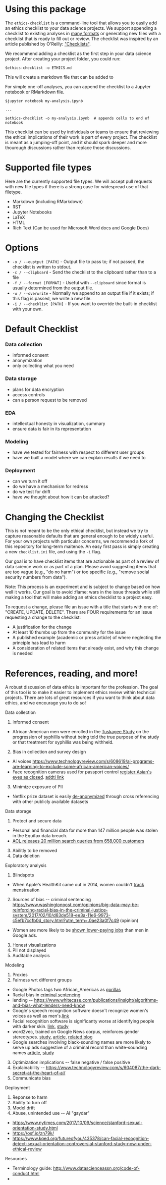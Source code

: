 
# Using this package

The `ethics-checklist` is a command-line tool that allows you to easily add an ethics checklist to your data science projects. We support appending a checklist to existing analyses in [many formats](#Supported_file_types) or generating new files with a checklist that is ready to fill out or review. The checklist was inspired by an article published by O'Reilly: ["Checklists"]().

We recommend adding a checklist as the first step in your data science project. After creating your project folder, you could run:

```
$ethics-checklist -o ETHICS.md
```

This will create a markdown file that can be added to

For simple one-off analyses, you can append the checklist to a Jupyter notebook or RMarkdown file.

```
$jupyter notebook my-analysis.ipynb

...

$ethics-checklist -o my-analysis.ipynb  # appends cells to end of notebook
```

This checklist can be used by individuals or teams to ensure that reviewing the ethical implications of their work is part of every project. The checklist is meant as a jumping-off point, and it should spark deeper and more thourough discussions rather than replace those discussions.


# Supported file types

Here are the currently supported file types. We will accept pull requests with new file types if there is a strong case for widespread use of that filetype.

 - Markdown (including RMarkdown)
 - RST
 - Jupyter Notebooks
 - LaTeX
 - HTML
 - Rich Text (Can be used for Microsoft Word docs and Google Docs)


# Options

 - `-o / --ouptput [PATH]` - Output file to pass to; if not passed, the checklist is written to stdout.
 - `-c / --clipboard` - Send the checklist to the clipboard rather than to a file
 - `-f / --format [FORMAT]` - Useful with `--clipboard` since format is usually determined from the output file.
 - `-w / --overwrite` - Normally we append to an output file if it exists; if this flag is passed, we write a new file.
 - `-i / --checklist [PATH]` - If you want to override the built-in checklist with your own.

# Default Checklist

### Data collection

 - informed consent
 - anonymization
 - only collecting what you need

### Data storage
 - plans for data encryption
 - access controls
 - can a person request to be removed

### EDA
 - intellectual honesty in visualization, summary 
 - ensure data is fair in its representation

### Modeling
 - have we tested for fairness with respect to different user groups
 - have we built a model where we can explain results if we need to

### Deployment
 - can we turn it off
 - do we have a mechanism for redress
 - do we test for drift
 - have we thought about how it can be attacked?

# Changing the Checklist

This is not meant to be the only ethical checklist, but instead we try to capture reasonable defaults that are general enough to be widely useful. For your own projects with particular concerns, we recommend a fork of this repository for long-term maitence. An easy first pass is simply creating a new `checklist.ini` file, and using the `-i` flag.

Our goal is to have checklist items that are actionable as part of a review of data science work or as part of a plan. Please avoid suggesting items that are too vague (e.g., "do no harm") or too specific (e.g., "remove social security numbers from data"). 

Note: This process is an experiment and is subject to change based on how well it works. Our goal is to avoid :flame: wars in the issue threads while still making a tool that will make adding an ethics checklist to a project easy.

To request a change, please file an issue with a title that starts with one of: "CREATE, UPDATE, DELETE". There are FOUR requirements for an issue requesting a change to the checklist:
 - A justification for the change
 - At least 10 thumbs up from the community for the issue
 - A published example (academic or press article) of where neglecting the principle has lead to harm
 - A consideration of related items that already exist, and why this change is needed

# References, reading, and more!

 A robust discussion of data ethics is important for the profession. The goal of this tool is to make it easier to implement ethics review within technical projects. There are lots of great resources if you want to think about data ethics, and we encourage you to do so!


Data collection
1. Informed consent
- African-American men were enrolled in the [Tuskagee Study](https://en.wikipedia.org/wiki/Tuskegee_syphilis_experiment) on the progression of syphillis without being told the true purpose of the study or that treatment for syphillis was being withheld.
2. Bias in collection and survey design 
- AI voices https://www.technologyreview.com/s/608619/ai-programs-are-learning-to-exclude-some-african-american-voices/
- Face recognition cameras used for passport control [register Asian's eyes as closed](http://content.time.com/time/business/article/0,8599,1954643,00.html). [addtl link](https://www.reuters.com/article/us-newzealand-passport-error/new-zealand-passport-robot-tells-applicant-of-asian-descent-to-open-eyes-idUSKBN13W0RL)
3. Minimize exposure of PII
- Netflix prize dataset is easily [de-anonymized](https://www.wired.com/2007/12/why-anonymous-data-sometimes-isnt/) through cross referencing with other publicly available datasets

Data storage
1. Protect and secure data
- Personal and financial data for more than 147 million people was stolen in the Equifax data breach.
- [AOL releases 20 million search queries from 658,000 customers](https://www.wired.com/2006/08/faq-aols-search-gaffe-and-you/)
3. Abilitly to be removed
4. Data deletion

Exploratory analysis
1. Blindspots
- When Apple's HealthKit came out in 2014, women couldn't [track menstruation](https://www.theverge.com/2014/9/25/6844021/apple-promised-an-expansive-health-app-so-why-cant-i-track)
2. Sources of bias
-- criminal sentencing https://www.washingtonpost.com/opinions/big-data-may-be-reinforcing-racial-bias-in-the-criminal-justice-system/2017/02/10/d63de518-ee3a-11e6-9973-c5efb7ccfb0d_story.html?utm_term=.0ae23a0f7c49 (opinion)
- Women are more likely to be [shown lower-paying jobs](https://www.theguardian.com/technology/2015/jul/08/women-less-likely-ads-high-paid-jobs-google-study) than men in Google ads.
3. Honest visualizations
4. PII not displayed
5. Auditable analysis

Modeling
1. Proxies
2. Fairness wrt different groups
- Google Photos tags two African_Americas as [gorillas](https://www.forbes.com/sites/mzhang/2015/07/01/google-photos-tags-two-african-americans-as-gorillas-through-facial-recognition-software/#12bdb1fd713d)
- Racial bias in [criminal sentencing](https://www.propublica.org/article/machine-bias-risk-assessments-in-criminal-sentencing)
- lending -- https://www.whitecase.com/publications/insight/algorithms-and-bias-what-lenders-need-know
- Google's speech recognition software doesn't recognize women's voices as well as men's.[link](https://www.dailydot.com/debug/google-voice-recognition-gender-bias/)
- Facial recognition software is significanty worse at identifying people with darker skin. [link](https://www.theregister.co.uk/2018/02/13/facial_recognition_software_is_better_at_white_men_than_black_women/), [study](http://proceedings.mlr.press/v81/buolamwini18a.html)
- word2vec, trained on Google News corpus, reinforces gender stereotypes. [study](https://arxiv.org/abs/1607.06520), [article](https://www.technologyreview.com/s/602025/how-vector-space-mathematics-reveals-the-hidden-sexism-in-language/), [related blog](https://blog.kjamistan.com/embedded-isms-in-vector-based-natural-language-processing/)
- Google searches involving black-sounding names are more likely to serve up ads suggestive of a criminal record than white-sounding names [article](https://www.technologyreview.com/s/510646/racism-is-poisoning-online-ad-delivery-says-harvard-professor/), [study](https://arxiv.org/abs/1301.6822)
3. Optimization implications -- false negative / false positive
4. Explainability -- https://www.technologyreview.com/s/604087/the-dark-secret-at-the-heart-of-ai/
5. Communicate bias

Deployment
1. Reponse to harm
2. Ability to turn off
3. Model drift
4. Abuse, unintended use -- AI "gaydar"
- https://www.nytimes.com/2017/10/09/science/stanford-sexual-orientation-study.html
- https://osf.io/zn79k/
- https://www.kqed.org/futureofyou/435378/can-facial-recognition-detect-sexual-orientation-controversial-stanford-study-now-under-ethical-review


Resources
- Terminology guide: http://www.datascienceassn.org/code-of-conduct.html
- 
